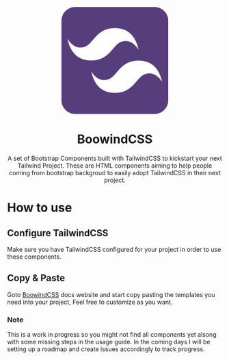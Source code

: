 
<div align="center">
<img src="https://raw.githubusercontent.com/nawazishali/BoowindCSS/master/src/.vuepress/public/boowindcss.svg" width="250px" style="center" alt="boowindcss" />
<h1>BoowindCSS</h1>
<p>
A set of Bootstrap Components built with TailwindCSS to kickstart your next Tailwind Project. These are HTML components aiming to help people coming from bootstrap backgroud to easily adopt TailwindCSS in their next project.
</p>
</div>

# How to use
## Configure TailwindCSS
Make sure you have TailwindCSS configured for your project in order to use these components.

## Copy & Paste
Goto [BoowindCSS](https://boowindcss.js.org) docs website and start copy pasting the templates you need into your project, Feel free to customize as you want.

### Note
This is a work in progress so you might not find all components yet alsong with some missing steps in the usage guide. In the coming days I will be setting up a roadmap and create issues accordingly to track progress.

